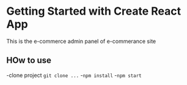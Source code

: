 # Getting Started with Create React App

This is the e-commerce admin panel of e-commerance site

## HOw to use

-clone project `git clone ...` -`npm install` -`npm start`
